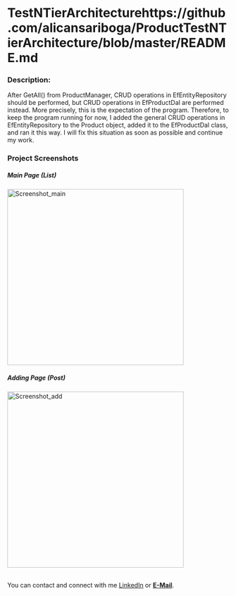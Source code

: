 # TestNTierArchitecturehttps://github.com/alicansariboga/ProductTestNTierArchitecture/blob/master/README.md

### Description:

After GetAll() from ProductManager, CRUD operations in EfEntityRepository should be performed, but CRUD operations in EfProductDal are performed instead. More precisely, this is the expectation of the program. Therefore, to keep the program running for now, I added the general CRUD operations in EfEntityRepository to the Product object, added it to the EfProductDal class, and ran it this way. I will fix this situation as soon as possible and continue my work.

### Project Screenshots

<div>
  <div>
    <h5>Main Page (List)</h5>
    <img src="https://github.com/alicansariboga/ProductTestNTierArchitecture/assets/23722313/8dcec5c1-c2f4-44fd-b6ef-e8f7fda86640" alt="Screenshot_main" width="400">
  </div>
  <div>
    <h5>Adding Page (Post)</h5>
    <img src="https://github.com/alicansariboga/ProductTestNTierArchitecture/assets/23722313/69f43f95-6a4c-4947-803e-ec5f58454e1d" alt="Screenshot_add" width="400">
  </div>
</div>
<br/>

You can contact and connect with me <a>[LinkedIn](https://www.linkedin.com/in/alicansariboga/)<a/> or <b><a href="mailto:alicansariboga1@gmail.com" target="blank">E-Mail</a></b>.
